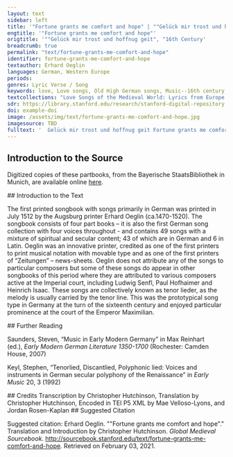 ```yaml
---
layout: text
sidebar: left
title: '"Fortune grants me comfort and hope" | ""Gelück mir trost und hoffnug geit", "16th Century'
engtitle: '"Fortune grants me comfort and hope"'
origtitle: '""Gelück mir trost und hoffnug geit", "16th Century'
breadcrumb: true
permalink: "text/fortune-grants-me-comfort-and-hope"
identifier: fortune-grants-me-comfort-and-hope
textauthor: Erhard Oeglin
languages: German, Western Europe
periods: 
genres: Lyric Verse / Song
keywords: love, Love songs, Old High German songs, Music--16th century, Canzonets (Part songs)--German
textcollections: "Love Songs of the Medieval World: Lyrics from Europe and Asia"
sdr: https://library.stanford.edu/research/stanford-digital-repository 
doi: example-doi 
image: /assets/img/text/fortune-grants-me-comfort-and-hope.jpg
imagesource: TBD 
fulltext: '  Gelück mir trost und hoffnug geit Fortune grants me comfort and hope Gelück mir trost und hoffnug geit / alain gen deiner werden zucht / und mit mein gmüt so hoch erfreyt / meins hertzen all erhöchste frustt / glaub mir fürwar / in weybes schar / liebstu mir obin allen / alain du bist / on argen list / meins hertzen wolgefallen. Fortune grants me comfort and hope of alone being granted your worthy favor and it brings cheer to my senses; you are the highest fruit of my heart. Believe me, I truly love you above all others in the ranks of women; you are, without any deceit, the joy of my heart. Hyerumb mein trost und früntlichs pild / halt vesst an mir an solchem ort / mit weis unnd perd erzayg dich mild / dann ich gib glauben deinem wort / dergleich auch ich / will allzeit mich dein fleissen unverdrossen / doch ist das pest / lad nit frömd gesst / es wurden sunnst faul possen. For that reason, you, my comfort and beloved sight, stay here with me in this place, show yourself to be generous in manner and deed, so I can trust your word. As I too will always and untiringly care for you; but it’s best if you don’t have strangers round, otherwise it might lead to sordid antics. An mir hab auch kain zweifel nicht / dye lieb sol sein verporgen / mein synn sein mir also gericht / und stee gen dir in sorgen / so ich gedenck / vil gůter schwenck / gib ich mich dir in stillen / glaub mir fürwar / für ander zwar / mit meinem freyen willen. Don’t doubt me either, our love will be hidden, I am minded like this and I care deeply for you. And so I can think of many good games, I’ll give myself to you in secret; beleive me, truly, once again, truly, I’ll do it of my own free will. '
---
```

## Introduction to the Source 
<p>Digitized copies of these partbooks, from the Bayerische StaatsBibliothek in Munich, are available online <a href="https://stimmbuecher.digitale-sammlungen.de//view?id=bsb00082229">here</a>.</p>
## Introduction to the Text 
<p>The first printed songbook with songs primarily in German was printed in July 1512 by the Augsburg printer Erhard Oeglin (ca.1470-1520). The songbook consists of four part books – it is also the first German song collection with four voices throughout - and contains 49 songs with a mixture of spiritual and secular content; 43 of which are in German and 6 in Latin. Oeglin was an innovative printer, credited as one of the first printers to print musical notation with movable type and as one of the first printers of “Zeitungen” – news-sheets. Oeglin does not attribute any of the songs to particular composers but some of these songs do appear in other songbooks of this period where they are attributed to various composers active at the Imperial court, including Ludwig Senfl, Paul Hofhaimer and Heinrich Isaac. These songs are collectively known as tenor lieder, as the melody is usually carried by the tenor line. This was the prototypical song type in Germany at the turn of the sixteenth century and enjoyed particular prominence at the court of the Emperor Maximilian.</p>
## Further Reading 
<p>Saunders, Steven, “Music in Early Modern Germany” in Max Reinhart (ed.), <em>Early Modern German Literature 1350-1700</em> (Rochester: Camden House, 2007)</p> <p>Keyl, Stephen, “Tenorlied, Discantlied, Polyphonic lied: Voices and instruments in German secular polyphony of the Renaissance” in <em>Early Music</em> 20, 3 (1992)</p>
## Credits
Transcription by Christopher Hutchinson, 
Translation by Christopher Hutchinson, 
Encoded in TEI P5 XML by Mae Velloso-Lyons,  and Jordan Rosen-Kaplan
## Suggested Citation
<p>Suggested citation: Erhard Oeglin.  ""Fortune grants me comfort and hope"." Translation and Introduction by Christopher Hutchinson. <em>Global Medieval Sourcebook</em>. <a href="http://sourcebook.stanford.edu/text/fortune-grants-me-comfort-and-hope">http://sourcebook.stanford.edu/text/fortune-grants-me-comfort-and-hope</a>. Retrieved on February 03, 2021.</p>